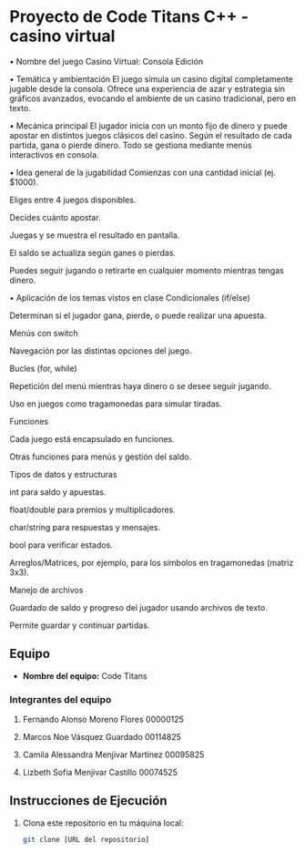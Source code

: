 # Proyecto de Code Titans C++ - casino virtual

• Nombre del juego
Casino Virtual: Consola Edición

• Temática y ambientación
El juego simula un casino digital completamente jugable desde la consola. Ofrece una experiencia de azar y estrategia sin gráficos avanzados, evocando el ambiente de un casino tradicional, pero en texto.

• Mecánica principal
El jugador inicia con un monto fijo de dinero y puede apostar en distintos juegos clásicos del casino. Según el resultado de cada partida, gana o pierde dinero. Todo se gestiona mediante menús interactivos en consola.

• Idea general de la jugabilidad
Comienzas con una cantidad inicial (ej. $1000).

Eliges entre 4 juegos disponibles.

Decides cuánto apostar.

Juegas y se muestra el resultado en pantalla.

El saldo se actualiza según ganes o pierdas.

Puedes seguir jugando o retirarte en cualquier momento mientras tengas dinero.

• Aplicación de los temas vistos en clase
Condicionales (if/else)

Determinan si el jugador gana, pierde, o puede realizar una apuesta.

Menús con switch

Navegación por las distintas opciones del juego.

Bucles (for, while)

Repetición del menú mientras haya dinero o se desee seguir jugando.

Uso en juegos como tragamonedas para simular tiradas.

Funciones

Cada juego está encapsulado en funciones.

Otras funciones para menús y gestión del saldo.

Tipos de datos y estructuras

int para saldo y apuestas.

float/double para premios y multiplicadores.

char/string para respuestas y mensajes.

bool para verificar estados.

Arreglos/Matrices, por ejemplo, para los símbolos en tragamonedas (matriz 3x3).

Manejo de archivos

Guardado de saldo y progreso del jugador usando archivos de texto.

Permite guardar y continuar partidas.




## Equipo

- **Nombre del equipo:** Code Titans 

### Integrantes del equipo

1. Fernando Alonso Moreno Flores 00000125 

2. Marcos Noe Vásquez Guardado 00114825

3. Camila Alessandra Menjívar Martínez  00095825

4. Lizbeth Sofia Menjívar Castillo  00074525

## Instrucciones de Ejecución

1. Clona este repositorio en tu máquina local:
   ```bash
   git clone [URL del repositorio]
